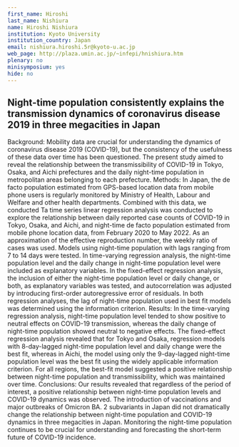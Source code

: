 ```yaml
---
first_name: Hiroshi
last_name: Nishiura
name: Hiroshi Nishiura
institution: Kyoto University
institution_country: Japan
email: nishiura.hiroshi.5r@kyoto-u.ac.jp
web_page: http://plaza.umin.ac.jp/~infepi/hnishiura.htm
plenary: no
minisymposium: yes
hide: no
---
```


## Night-time population consistently explains the transmission dynamics of coronavirus disease 2019 in three megacities in Japan

Background: Mobility data are crucial for understanding the dynamics of coronavirus disease 2019 (COVID-19), but the consistency of the usefulness of these data over time has been questioned. The present study aimed to reveal the relationship between the transmissibility of COVID-19 in Tokyo, Osaka, and Aichi prefectures and the daily night-time population in metropolitan areas belonging to each prefecture. 
 Methods: In Japan, the de facto population estimated from GPS-based location data from mobile phone users is regularly monitored by Ministry of Health, Labour and Welfare and other health departments. Combined with this data, we conducted Ta time series linear regression analysis was conducted to explore the relationship between daily reported case counts of COVID-19 in Tokyo, Osaka, and Aichi, and night-time de facto population estimated from mobile phone location data, from February 2020 to May 2022. As an approximation of the effective reproduction number, the weekly ratio of cases was used. Models using night-time population with lags ranging from 7 to 14 days were tested. In time-varying regression analysis, the night-time population level and the daily change in night-time population level were included as explanatory variables. In the fixed-effect regression analysis, the inclusion of either the night-time population level or daily change, or both, as explanatory variables was tested, and autocorrelation was adjusted by introducing first-order autoregressive error of residuals. In both regression analyses, the lag of night-time population used in best fit models was determined using the information criterion. 
 Results: In the time-varying regression analysis, night-time population level tended to show positive to neutral effects on COVID-19 transmission, whereas the daily change of night-time population showed neutral to negative effects. The fixed-effect regression analysis revealed that for Tokyo and Osaka, regression models with 8-day-lagged night-time population level and daily change were the best fit, whereas in Aichi, the model using only the 9-day-lagged night-time population level was the best fit using the widely applicable information criterion. For all regions, the best-fit model suggested a positive relationship between night-time population and transmissibility, which was maintained over time. 
 Conclusions: Our results revealed that regardless of the period of interest, a positive relationship between night-time population levels and COVID-19 dynamics was observed. The introduction of vaccinations and major outbreaks of Omicron BA. 2 subvariants in Japan did not dramatically change the relationship between night-time population and COVID-19 dynamics in three megacities in Japan. Monitoring the night-time population continues to be crucial for understanding and forecasting the short-term future of COVID-19 incidence.



